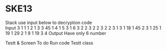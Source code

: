 # SKE13
Stack
use input below to decryption code   
Input
3 1 1 1 2 1 3 3 45 1 4 1 5 3 1 6 3 2 2 3 2 2 3 2 2 3 1 3 1 18 1 45 2 3 1 25 1 19 1 29 2 1 9 1 19 3 4
Output 
Have only 6 number


Testt & Screen
To do
Run code Testt class

